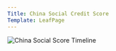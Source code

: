 ```yaml
---
Title: China Social Credit Score
Template: LeafPage
---
```


![China Social Score Timeline](http://cueimps.soc.srcf.net/course/media/chinatimeline.png "China Social Score Timeline")

